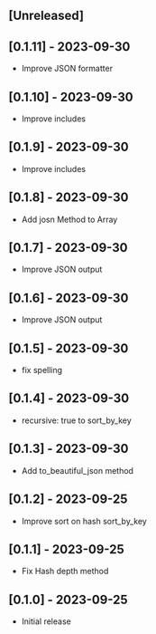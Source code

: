 ## [Unreleased]

## [0.1.11] - 2023-09-30

- Improve JSON formatter

## [0.1.10] - 2023-09-30

- Improve includes

## [0.1.9] - 2023-09-30

- Improve includes

## [0.1.8] - 2023-09-30

- Add josn Method to Array


## [0.1.7] - 2023-09-30

- Improve JSON output

## [0.1.6] - 2023-09-30

- Improve JSON output

## [0.1.5] - 2023-09-30

- fix spelling

## [0.1.4] - 2023-09-30

- recursive: true to sort_by_key

## [0.1.3] - 2023-09-30

- Add to_beautiful_json method

## [0.1.2] - 2023-09-25

- Improve sort on hash sort_by_key

## [0.1.1] - 2023-09-25

- Fix Hash depth method

## [0.1.0] - 2023-09-25

- Initial release
